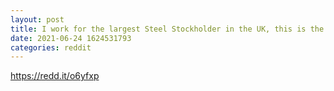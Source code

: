 ```yaml
--- 
layout: post 
title: I work for the largest Steel Stockholder in the UK, this is the letter we received from ArcelorMittal $MT. Steel has increased over 60% since the beginning of this year. Demand is the highest I've ever seen it and people are paying it no questions asked. 
date: 2021-06-24 1624531793 
categories: reddit 
--- 
```

https://redd.it/o6yfxp